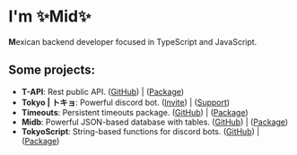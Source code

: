 # I'm ✨Mid✨

**M**exican backend developer focused in TypeScript and JavaScript.

## Some projects:
- **T-API**: Rest public API. ([GitHub](https://github.com/Miduwu/T-API.js)) | ([Package](https://npmjs.com/package/tokyo-api.ts))
- **Tokyo | トキョ**: Powerful discord bot. ([Invite](https://tokyo.miduwu.ml/invite)) | ([Support](https://tokyo.miduwu.ml/discord))
- **Timeouts**: Persistent timeouts package. ([GitHub](https://github.com/Miduwu/timeouts.ts)) | ([Package](https://npmjs.com/package/timeouts.ts-dev))
- **Midb**: Powerful JSON-based database with tables. ([GitHub](https://github.com/Miduwu/midb)) | ([Package](https://npmjs.com/package/midb))
- **TokyoScript**: String-based functions for discord bots. ([GitHub](https://github.com/Miduwu/tokyo-script.ts)) | ([Package](https://npmjs.com/package/@midowo/tokyo-script.ts))
